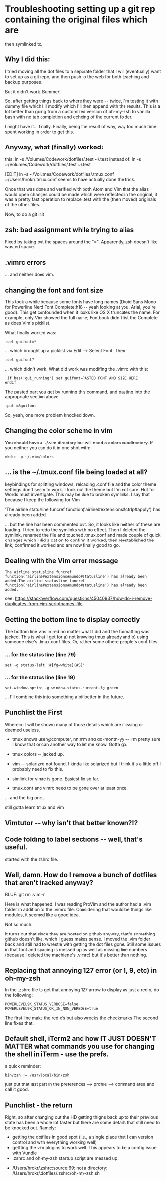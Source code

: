 # Troubleshooting setting up a git rep containing the original files which are
then symlinked to.

## Why I did this:
I tried moving all the dot files to a separate folder that I will (eventually)
want to set up as a git repo, and then push to the web for both teaching and
backup purposes.

But it didn't work. Bummer!

So, after getting things back to where they were -- twice, I'm testing it with
dummy file which I'll modify which I'll then append with the results. This is a
lot better than going from a customized version of oh-my-zsh to vanilla bash
with no tab completion and echoing of the current folder.

I might have it... finally. Finally, being the result of way, way too much time
spent working in order to get this.

## Anyway, what (finally) worked:
this:         ln -s /Volumes/Codework/dotfiles/.test ~/.test
instead of:   ln -s  ~/Volumes/Codework/dotfiles/.test ~/.test

 [EDIT]   ln -s ~/Volumes/Codework/dotfiles/.tmux.conf ~/Users/hrokr/.tmux.conf
 seems to have actually done the trick.

Once that was done and verified with both Atom and Vim that the alias would open
changes could be made which were reflected in the original, it was a pretty fast
operation to replace .test with the (then moved) originals of the other files.

Now, to do a git init

## zsh: bad assignment while trying to alias
Fixed by taking out the spaces around the "=".  Apparently, zsh doesn't like
wasted space.

## .vimrc errors
... and neither does vim.

## changing the font and font size
This took a while because some fonts have long names (Droid Sans Mono for
Powerline Nerd Font Complete:h18 -- yeah looking at you. Arial, you're good).
This get confounded when it looks like OS X truncates the name. For example,
only Vim showed the full name; Fontbook didn't list the Complete as does Vim's
picklist.

What finally worked was:

`:set guifont=*`

... which brought up a picklist via Edit --> Select Font. Then

`:set guifont?`

... which didn't work. What did work was modifing the .vimrc with this:

<code> if has('gui_running')
set guifont=PASTED FONT AND SIZE HERE
endif </code>

The pasted part you get by running this command, and pasting into the
appropriate section above

`:put =&guifont`

So, yeah, one more problem knocked down.

## Changing the color scheme in vim
You should have a ~/.vim directory but will need a colors subdirectory. If you
neither you can do it in one shot with:

`mkdir -p ~/.vim/colors`

## ... is the ~/.tmux.conf file being loaded at all?
keybindings for splitting windows, reloading .conf file and the color theme
settings don't seem to work. I took out the theme but I'm not sure. Hot for
Words must investigate. This may be due to broken symlinks. I say that because I
keep the following for Vim

'The airline statusline funcref function('airline#extensions#ctrlp#apply') has
already been added

... but the line has been commented out. So, it looks like neither of these are
loading. I tried to redo the symlinks with no effect. Then I deleted the
symlink, renamed the file and touched .tmux.conf and made couple of quick
changes which I did a cat on to confirm it worked, then reestablished the link,
confirmed it worked and am now finally good to go.

## Dealing with the Vim error message
    The airline statusline funcref function('airline#extensions#mundo#statusline') has already been added.The airline statusline funcref function('airline#extensions#mundo#statusline') has already been added.

see: https://stackoverflow.com/questions/45040937/how-do-i-remove-duplicates-from-vim-scriptnames-file

## Getting the bottom line to display correctly
The bottom line was in red no matter what I did and the formatting was jacked.
This is what I get for a) not knowing tmux already and b) using someone else's
.tmux.conf files. Or, rather some othere people's conf files.

### ... for the status line (line 79)
    set -g status-left '#[fg=white](#S)'

### ... for the status line (line 19)
    set-window-option -g window-status-current-fg green

... I'll combine this into something a bit better in the future.

## Punchlist the First
Wherein it will be shown many of those details which are missing or deemed
useless.

* tmux shows user@computer, hh:mm and dd-month-yy -- I'm pretty sure I know that
or can another way to let me know. Gotta go.

* tmux colors -- jacked up.

* vim -- solarized not found. I kinda like solarized but I think it's a little off
I probably need to fix this.

* simlink for vimrc is gone. Easiest fix so far.

* tmux.conf and vimrc need to be gone over at least once.

... and the big one...

still gotta learn tmux and vim

## Vimtutor -- why isn't that better known?!?

## Code folding to label sections -- well, that's useful.
started with the zshrc file.

## Well, damn. How do I remove a bunch of dotfiles that aren't tracked anyway?
BLUF: git rm .vim -r

Here is what happened: I was reading ProVim and the author had a .vim folder in 
addition to the .vimrc file. Considering that would be things like modules, it
seemed like a good idea. 

Not so much. 

It turns out that since they are hosted on github anyway, that's something 
github doesn't like, which I guess makes sense. I moved the .vim folder back
and still had to wrestle with getting the dot files gone. Still some issues in
that font and spacing is messed up as well as missing line numbers (because I
deleted the machiene's .vimrc) but it's better than nothing.

## Replacing that annoying 127 error (or 1, 9, etc) in oh-my-zsh
In the .zshrc file to get that annoying 127 arrow to display as just a red x, do the following:
```
POWERLEVEL9K_STATUS_VERBOSE=false
POWERLEVEL9K_STATUS_OK_IN_NON_VERBOSE=true
```
The first line make the red x’s but also wrecks the checkmarks
The second line fixes that.

## Default shell, iTerm2 and how IT JUST DOESN'T MATTER what commands you use for changing the shell in iTerm - use the prefs.
a quick reminder:
```
bin/zsh != /usr/local/bin/zsh
``` 
just put that last part in the preferences --> profile --> command area and call it good.

## Punchlist - the return
Right, so after changing out the HD getting thigns back up to their previous state has been a whole lot faster but there are some details that still need to be knocked out. Namely:

* getting the dotfiles in good spot (i.e., a single place that I can version control and with everything working well)
* gettting the vim plugins to work well. This appears to be a config issue with Vundle
* .zshrc and oh-my-zsh startup script are messed up.
- /Users/hrokr/.zshrc:source:69: not a directory: /Users/hrokr/.dotfiles/.zshrc/oh-my-zsh.sh

